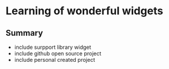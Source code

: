 # Learning of wonderful widgets

## Summary

- include surpport library widget
- include github open source project
- include personal created project 

